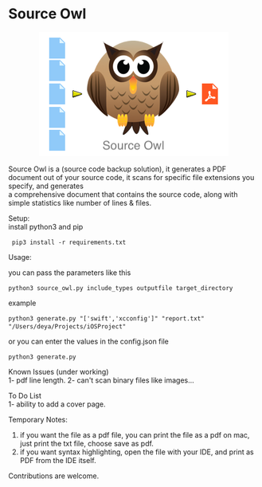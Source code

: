 # Source Owl

<p align="center">
    <img src="pdf_owl_logo.png">
</p>

Source Owl is a (source code backup solution), it generates a PDF document out of your source code, it scans for specific file extensions you specify, and generates  
a comprehensive document that contains the source code, along with simple statistics like number of lines & files.

Setup:  
install python3 and pip

     pip3 install -r requirements.txt 

Usage:  

you can pass the parameters like this   

    python3 source_owl.py include_types outputfile target_directory  
example  

    python3 generate.py "['swift','xcconfig']" "report.txt" "/Users/deya/Projects/iOSProject"

or you can enter the values in the config.json file

    python3 generate.py  

Known Issues (under working)  
1- pdf line length.
2- can't scan binary files like images...

To Do List  
1- ability to add a cover page.  

Temporary Notes:
  1) if you want the file as a pdf file, you can print the file as a pdf on mac, just print the txt file, choose save as pdf.  
  2) if you want syntax highlighting, open the file with your IDE, and print as PDF from the IDE itself.  

Contributions are welcome.
